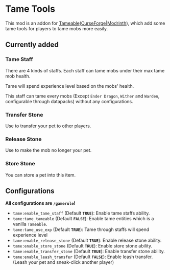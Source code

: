 # Tame Tools

This mod is an addon for
[Tameable](https://github.com/ArkTechMC/Tameable)([CurseForge](https://www.curseforge.com/minecraft/mc-mods/tameable)|[Modrinth](https://modrinth.com/mod/tameable)),
which add some tame tools for players to tame mobs more easily.

## Currently added

### Tame Staff

There are 4 kinds of staffs. Each staff can tame mobs under their max tame mob health.

Tame will spend experience level based on the mobs' health.

This staff can tame every mobs (Except `Ender Dragon`, `Wither` and `Warden`, configurable through datapacks) without
any configurations.

### Transfer Stone

Use to transfer your pet to other players.

### Release Stone

Use to make the mob no longer your pet.

### Store Stone

You can store a pet into this item.

## Configurations

**All configurations are `/gamerule`!**

- `tame:enable_tame_staff` (Default **`TRUE`**): Enable tame staffs ability.
- `tame:tame_tameable` (Default **`FALSE`**): Enable tame entities which is a vanilla `Tameable`.
- `tame:tame_use_exp` (Default **`TRUE`**): Tame through staffs will spend experience level
- `tame:enable_release_stone` (Default **`TRUE`**): Enable release stone ability.
- `tame:enable_store_stone` (Default **`TRUE`**): Enable store stone ability.
- `tame:enable_transfer_stone` (Default **`TRUE`**): Enable transfer stone ability.
- `tame:enable_leash_transfer` (Default **`FALSE`**): Enable leash transfer. (Leash your pet and sneak-click another
  player)